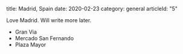 title: Madrid, Spain
date: 2020-02-23
category: general
articleId: "5"

Love Madrid. Will write more later.

- Gran Via
- Mercado San Fernando
- Plaza Mayor